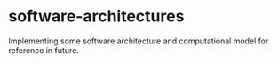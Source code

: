 # software-architectures
Implementing some software architecture and computational model for reference in future.
